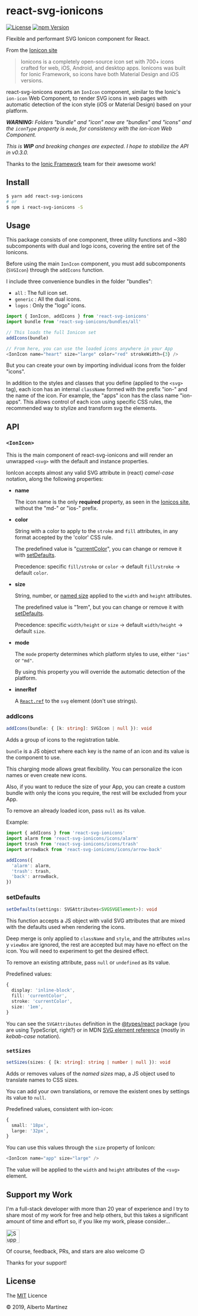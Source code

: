 # react-svg-ionicons

[![License][license-badge]][license-url]
[![npm Version][npm-badge]][npm-url]

Flexible and performant SVG Ionicon component for React.

From the [Ionicon site](https://ionicons.com/)

> Ionicons is a completely open-source icon set with 700+ icons crafted for web, iOS, Android, and desktop apps. Ionicons was built for Ionic Framework, so icons have both Material Design and iOS versions.

react-svg-ionicons exports an `IonIcon` component, similar to the Ionic's `ion-icon` Web Component, to render SVG icons in web pages with automatic detection of the icon style (iOS or Material Design) based on your platform.

_**WARNING:** Folders "bundle" and "icon" now are "bundles" and "icons" and the `iconType` property is `mode`, for consistency with the ion-icon Web Component._

_This is **WIP** and breaking changes are expected. I hope to stabilize the API in v0.3.0._

Thanks to the [Ionic Framework](https://ionicframework.com/) team for their awesome work!

## Install

```bash
$ yarn add react-svg-ionicons
# or
$ npm i react-svg-ionicons -S
```

## Usage

This package consists of one component, three utility functions and ~380 subcomponents with dual and logo icons, covering the entire set of the Ionicons.

Before using the main `IonIcon` component, you must add subcomponents (`SVGIcon`) through the `addIcons` function.

I include three convenience bundles in the folder "bundles":

- `all` : The full icon set.
- `generic` : All the dual icons.
- `logos` : Only the "logo" icons.

```ts
import { IonIcon, addIcons } from 'react-svg-ionicons'
import bundle from 'react-svg-ionicons/bundles/all'

// This loads the full Ionicon set
addIcons(bundle)

// From here, you can use the loaded icons anywhere in your App
<IonIcon name="heart" size="large" color="red" strokeWidth={3} />
```

But you can create your own by importing individual icons from the folder "icons".

In addition to the styles and classes that you define (applied to the `<svg>` tag), each icon has an internal `className` formed with the prefix "ion-" and the name of the icon. For example, the "apps" icon has the class name "ion-apps". This allows control of each icon using specific CSS rules, the recommended way to stylize and transform svg the elements.

## API

### `<IonIcon>`

This is the main component of react-svg-ionicons and will render an unwrapped `<svg>` with the default and instance properties.

IonIcon accepts almost any valid SVG attribute in (react) _camel-case_ notation, along the following properties:

- **name**

  The icon name is the only **required** property, as seen in the [Ionicos site](https://ionicons.com), without the "md-" or "ios-" prefix.

- **color**

  String with a color to apply to the `stroke` and `fill` attributes, in any format accepted by the 'color' CSS rule.

  The predefined value is "[currentColor](https://css-tricks.com/currentcolor/)", you can change or remove it with [setDefaults](#setdefaults).

  Precedence: specific `fill/stroke` or `color` -&gt; default `fill/stroke` -&gt; default `color`.

- **size**

  String, number, or [named size](#named-sizes) applied to the `width` and `height` attributes.

  The predefined value is "1rem", but you can change or remove it with [setDefaults](#setdefaults).

  Precedence: specific `width/height` or `size` -&gt; default `width/height` -&gt; default `size`.

- **mode**

  The `mode` property determines which platform styles to use, either `"ios"` or `"md"`.

  By using this property you will override the automatic detection of the platform.

- **innerRef**

  A [`React.ref`](https://reactjs.org/docs/refs-and-the-dom.html) to the `svg` element (don't use strings).

### addIcons

```ts
addIcons(bundle: { [k: string]: SVGIcon | null }): void
```

Adds a group of icons to the registration table.

`bundle` is a JS object where each key is the name of an icon and its value is the component to use.

This charging mode allows great flexibility. You can personalize the icon names or even create new icons.

Also, if you want to reduce the size of your App, you can create a custom bundle with only the icons you require, the rest will be excluded from your App.

To remove an already loaded icon, pass `null` as its value.

Example:

```js
import { addIcons } from 'react-svg-ionicons'
import alarm from 'react-svg-ionicons/icons/alarm'
import trash from 'react-svg-ionicons/icons/trash'
import arrowBack from 'react-svg-ionicons/icons/arrow-back'

addIcons({
  'alarm': alarm,
  'trash': trash,
  'back': arrowBack,
})
```

### setDefaults

```ts
setDefaults(settings: SVGAttributes<SVGSVGElement>): void
```

This function accepts a JS object with valid SVG attributes that are mixed with the defaults used when rendering the icons.

Deep merge is only applied to `className` and `style`, and the attributes `xmlns` y `viewBox` are ignored, the rest are accepted but may have no effect on the icon. You will need to experiment to get the desired effect.

To remove an existing attribute, pass `null` or `undefined` as its value.

Predefined values:

```ts
{
  display: 'inline-block',
  fill: 'currentColor',
  stroke: 'currentColor',
  size: '1em',
}
```

You can see the `SVGAttributes` definition in the [@types/react](https://www.npmjs.com/package/@types/react) package (you are using TypeScript, right?) or in MDN [SVG element reference](https://developer.mozilla.org/en-US/docs/Web/SVG/Element/svg#Attributes) (mostly in _kebab-case_ notation).

### `setSizes`

```ts
setSizes(sizes: { [k: string]: string | number | null }): void
```

Adds or removes values of the _named sizes_ map, a JS object used to translate names to CSS sizes.

You can add your own translations, or remove the existent ones by settings its value to `null`.

Predefined values, consistent with ion-icon:

<a name="named-sizes"></a>

```ts
{
  small: '18px',
  large: '32px',
}
```

You can use this values through the `size` property of IonIcon:

```ts
<IonIcon name="app" size="large" />
```

The value will be applied to the `width` and `height` attributes of the `<svg>` element.

## Support my Work

I'm a full-stack developer with more than 20 year of experience and I try to share most of my work for free and help others, but this takes a significant amount of time and effort so, if you like my work, please consider...

[<img src="https://amarcruz.github.io/images/kofi_blue.png" height="36" title="Support Me on Ko-fi" />][kofi-url]

Of course, feedback, PRs, and stars are also welcome 🙃

Thanks for your support!

## License

The [MIT](LICENSE) Licence

&copy; 2019, Alberto Martínez

[license-badge]:  https://img.shields.io/badge/license-MIT-blue.svg
[license-url]:    https://github.com/aMarCruz/react-svg-ionicons/blob/master/LICENSE
[npm-badge]:      https://img.shields.io/npm/v/react-svg-ionicons.svg
[npm-url]:        https://www.npmjs.com/package/react-svg-ionicons
[kofi-url]:       https://ko-fi.com/C0C7LF7I
